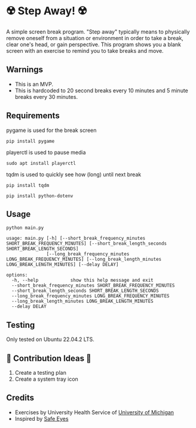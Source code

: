 # :radioactive: Step Away! :radioactive:
A simple screen break program. "Step away" typically means to physically remove oneself from a situation or environment in order to take a break, clear one's head, or gain perspective. This program shows you a blank screen with an exercise to remind you to take breaks and move.

## Warnings
- This is an MVP.
- This is hardcoded to 20 second breaks every 10 minutes and 5 minute breaks every 30 minutes.

## Requirements
pygame is used for the break screen

`pip install pygame`

playerctl is used to pause media

`sudo apt install playerctl`

tqdm is used to quickly see how (long) until next break

`pip install tqdm`

`pip install python-dotenv`

## Usage
`python main.py`

```
usage: main.py [-h] [--short_break_frequency_minutes SHORT_BREAK_FREQUENCY_MINUTES] [--short_break_length_seconds SHORT_BREAK_LENGTH_SECONDS]
               [--long_break_frequency_minutes LONG_BREAK_FREQUENCY_MINUTES] [--long_break_length_minutes LONG_BREAK_LENGTH_MINUTES] [--delay DELAY]

options:
  -h, --help            show this help message and exit
  --short_break_frequency_minutes SHORT_BREAK_FREQUENCY_MINUTES
  --short_break_length_seconds SHORT_BREAK_LENGTH_SECONDS
  --long_break_frequency_minutes LONG_BREAK_FREQUENCY_MINUTES
  --long_break_length_minutes LONG_BREAK_LENGTH_MINUTES
  --delay DELAY
```

## Testing
Only tested on Ubuntu 22.04.2 LTS.

## :exploding_head: Contribution Ideas :exploding_head:
1. Create a testing plan
2. Create a system tray icon

## Credits
- Exercises by University Health Service of [University of Michigan](https://uhs.umich.edu/computerergonomics)
- Inspired by [Safe Eyes](https://github.com/slgobinath/SafeEyes)